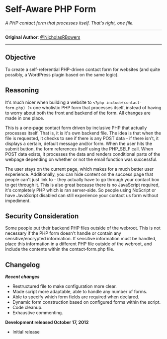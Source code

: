 Self-Aware PHP Form
===================
*A PHP contact form that processes itself.  That's right, one file.*

---------------------------------------------------------------------------

**Original Author**: [@NicholasRBowers](http://twitter.com/NicholasRBowers)

---------------------------------------------------------------------------

Objective
---------
To create a self-referential PHP-driven contact form for websites (and quite possibly, a WordPress plugin based on the same logic).

Reasoning
---------
It's much nicer when building a website to `<?php include(contact-form.php) ?>` one wholistic PHP form that processes itself, instead of having to worry about both the front and backend of the form.  All changes are made in one place.

This is a one-page contact form driven by inclusive PHP that actually processes itself.  That is, it is it's own backend file.  The idea is that  when the file is requested, it checks to see if there is any POST data - if there isn't, it displays a certain, default message and/or form.  When the user hits the submit button, the form references itself using the PHP_SELF call.  When POST data exists, it processes the data and renders conditional parts of the webpage depending on whether or not the email function was successful.

The user stays on the current page, which makes for a much better user experience.  Additionally, you can hide content on the success page that people can't just link to - they actually have to go through your contact box to get through it.  This is also great because there is no JavaScript required, it's completely PHP which is ran server-side.  So people using NoScript or have JavaScript disabled can still experience your contact us form without impediment.

Security Consideration
----------------------
Some people put their backend PHP files outside of the webroot.  This is not necessary if the PHP form doesn't handle or contain any sensitive/encrypted information. If sensitive information must be handled, place this information in a different PHP file outside of the webroot, and include the contents within the contact-form.php file.

Changelog
--------
***Recent changes***
* Restructured file to make configuration more clear.
* Made script more adaptable, able to handle any number of forms.
* Able to specify which form fields are required when declared.
* Dynamic form construction based on configured forms within the script.
* Code cleanup.
* Exhaustive commenting.

**Development released October 17, 2012**
* Initial release
